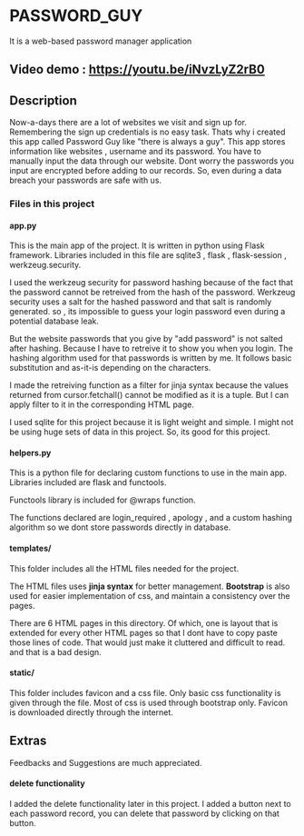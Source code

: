 # PASSWORD_GUY

It is a web-based password manager application

## Video demo : https://youtu.be/iNvzLyZ2rB0

## Description

Now-a-days there are a lot of websites we visit and sign up for.
Remembering the sign up credentials is no easy task.
Thats why i created this app called Password Guy like "there is always a guy".
This app stores information like websites , username and its password.
You have to manually input the data through our website.
Dont worry the passwords you input are encrypted before adding to our records.
So, even during a data breach your passwords are safe with us.


### Files in this project

#### app.py

This is the main app of the project.
It is written in python using Flask framework.
Libraries included in this file are sqlite3 , flask , flask-session , werkzeug.security.

I used the werkzeug security for password hashing because of the fact that the password cannot be retreived from the hash of the password. Werkzeug security uses a salt for the hashed password and that salt is randomly generated. so , its impossible to guess your login password even during a potential database leak.

But the website passwords that you give by "add password" is not salted after hashing.
Because I have to retreive it to show you when you login.
The hashing algorithm used for that passwords is written by me.
It follows basic substitution and as-it-is depending on the characters.

I made the retreiving function as a filter for jinja syntax because the values returned from cursor.fetchall() cannot be modified as it is a tuple.
But I can apply filter to it in the corresponding HTML page.

I used sqlite for this project because it is light weight and simple.
I might not be using huge sets of data in this project. So, its good for this project.

#### helpers.py

This is a python file for declaring custom functions to use in the main app.
Libraries included are flask and functools.

Functools library is included for @wraps function.

The functions declared are login_required , apology , and a custom hashing algorithm so we dont store passwords directly in database.

#### templates/

This folder includes all the HTML files needed for the project.

The HTML files uses **jinja syntax** for better management.
**Bootstrap** is also used for easier implementation of css, and maintain a consistency over the pages.

There are 6 HTML pages in this directory.
Of which, one is layout that is extended for every other HTML pages so that I dont have to copy paste those lines of code.
That would just make it cluttered and difficult to read.
and that is a bad design.

#### static/

This folder includes favicon and a css file.
Only basic css functionality is given through the file.
Most of css is used through bootstrap only.
Favicon is downloaded directly through the internet.

## Extras

Feedbacks and Suggestions are much appreciated.

#### delete functionality
I added the delete functionality later in this project.
I added a button next to each password record, you can delete that password by clicking on that button.